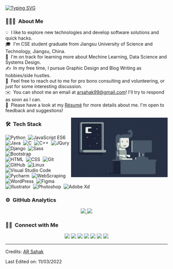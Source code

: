 <a href="https://git.io/typing-svg"><img src="https://readme-typing-svg.herokuapp.com?font=Fira+Code&weight=600&size=25&pause=1000&color=3880F7&width=550&lines=Hey!+It's+Sahak+!++I'm+a+full+stack+developer.+I'm+working+with+React+js+Next+js+JavaScript+TypeScript+Python+Django+GraphQL+REST+API+Etc.+" alt="Typing SVG" /></a>

<!-- ## 👋 &nbsp;Hey there! I'm Sahak -->

### 👨🏻‍💻 &nbsp;About Me

💡 &nbsp;I like to explore new technologies and develop software solutions and quick hacks.\
🎓 &nbsp;I'm CSE student graduate from Jiangsu University of Science and Technology, Jiangsu, China.\
🌱 &nbsp;I'm on track for learning more about Mechine Learning, Data Science and Systems Design.\
✍️ &nbsp;In my free time, I pursue Graphic Design and Blog Writing as hobbies/side hustles.\
💬 &nbsp;Feel free to reach out to me for pro bono consulting and volunteering, or just for some interesting discussion.\
✉️ &nbsp;You can shoot me an email at arsahak99@gmail.com! I'll try to respond as soon as I can.\
📄 &nbsp;Please have a look at my [Résumé](https://drive.google.com/file/d/1kRj5hVNfs0e6j-bEjgxpGLMWn1Vt_U1H/view?usp=sharing) for more details about me. I'm open to feedback and suggestions!



<img alt="Night Coding" src="https://raw.githubusercontent.com/AVS1508/AVS1508/master/assets/Night-Coding.gif" align="right"/>

### 🛠 &nbsp;Tech Stack

![Python](https://img.shields.io/badge/-Python-05122A?style=flat&logo=python)&nbsp;
![JavaScript ES6](https://img.shields.io/badge/-JavaScriptES6-05122A?style=flat&logo=javascript)&nbsp;
![Java](https://img.shields.io/badge/-Java-05122A?style=flat&logo=Java&logoColor=FFA518)&nbsp;
![C](https://img.shields.io/badge/-C-05122A?style=flat&logo=C&logoColor=A8B9CC)&nbsp;
![C++](https://img.shields.io/badge/-C++-05122A?style=flat&logo=C%2B%2B&logoColor=00599C)&nbsp;
![JQury](https://img.shields.io/badge/-JQury-05122A?style=flat&logo=jqury)&nbsp;
![Django](https://img.shields.io/badge/-Django-05122A?style=flat&logo=django&logoColor=092E20)&nbsp;
![Sass](https://img.shields.io/badge/-Sass-05122A?style=flat&logo=sass)&nbsp;
![Bootstrap](https://img.shields.io/badge/-Bootstrap-05122A?style=flat&logo=bootstrap&logoColor=563D7C)\
![HTML](https://img.shields.io/badge/-HTML-05122A?style=flat&logo=HTML5)&nbsp;
![CSS](https://img.shields.io/badge/-CSS-05122A?style=flat&logo=CSS3&logoColor=1572B6)&nbsp;
![Git](https://img.shields.io/badge/-Git-05122A?style=flat&logo=git)&nbsp;
![GitHub](https://img.shields.io/badge/-GitHub-05122A?style=flat&logo=github)&nbsp;
![Linux](https://img.shields.io/badge/-Linux-05122A?style=flat&logo=linux)\
![Visual Studio Code](https://img.shields.io/badge/-Visual%20Studio%20Code-05122A?style=flat&logo=visual-studio-code&logoColor=007ACC)&nbsp;
![Pycharm](https://img.shields.io/badge/-Pycharm-05122A?style=flat&logo=pycharm)&nbsp;
![WebScraping](https://img.shields.io/badge/-WebScraping-05122A?style=flat&logo=web&logoColor=276DC3)\
![WordPress](https://img.shields.io/badge/-WordPress-05122A?style=flat&logo=wordpress)&nbsp;
![Figma](https://img.shields.io/badge/-Figma-05122A?style=flat&logo=figma&logoColor=2C2255)\
![Illustrator](https://img.shields.io/badge/-Illustrator-05122A?style=flat&logo=adobe-illustrator)&nbsp;
![Photoshop](https://img.shields.io/badge/-Photoshop-05122A?style=flat&logo=adobe-photoshop)&nbsp;
![Adobe Xd](https://img.shields.io/badge/-AdobeXd-05122A?style=flat&logo=adobe-xd)

### ⚙️ &nbsp;GitHub Analytics

<p align="center">
<a href="https://github.com/arsahak">
  <img height="180em" src="https://github-readme-stats-eight-theta.vercel.app/api?username=arsahak&show_icons=true&theme=algolia&include_all_commits=true&count_private=true"/>
  <img height="180em" src="https://github-readme-stats-eight-theta.vercel.app/api/top-langs/?username=arsahak&layout=compact&langs_count=8&theme=algolia"/>
</a>
</p>

### 🤝🏻 &nbsp;Connect with Me

<p align="center">
<a href="https://www.arsahak.com"><img src="https://img.shields.io/badge/-www.arsahak.com-3423A6?style=flat&logo=Google-Chrome&logoColor=white"/></a>
<a href="https://linkedin.com/in/arsahak"><img src="https://img.shields.io/badge/-arsahak-0077B5?style=flat&logo=Linkedin&logoColor=white"/></a>
<a href="mailto:arsahak99@gmail.com"><img src="https://img.shields.io/badge/-arsahak99@gmail.com-D14836?style=flat&logo=Gmail&logoColor=white"/></a>
<a href="https://instagram.com/ar_sahak_"><img src="https://img.shields.io/badge/-@ar_sahak__-E4405F?style=flat&logo=Instagram&logoColor=white"/></a>
<a href="https://facebook.com/sahak100"><img src="https://img.shields.io/badge/-@sahak100-1877F2?style=flat&logo=Facebook&logoColor=white"/></a>
<a href="https://www.pinterest.ca/ar_sahak"><img src="https://img.shields.io/badge/-@ar_sahak-BD081C?style=flat&logo=Pinterest&logoColor=white"/></a>
<a href="https://www.behance.net/ar_sahak"><img src="https://img.shields.io/badge/-@arsahak-1769FF?style=flat&logo=Behance&logoColor=white"/></a>
</p>

-----
Credits: [AR Sahak](https://github.com/arsahak)

Last Edited on: 11/03/2022
